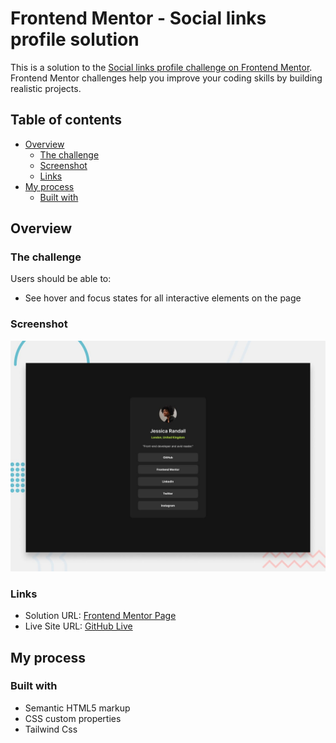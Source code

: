 # Frontend Mentor - Social links profile solution

This is a solution to the [Social links profile challenge on Frontend Mentor](https://www.frontendmentor.io/challenges/social-links-profile-UG32l9m6dQ). Frontend Mentor challenges help you improve your coding skills by building realistic projects. 

## Table of contents

- [Overview](#overview)
  - [The challenge](#the-challenge)
  - [Screenshot](#screenshot)
  - [Links](#links)
- [My process](#my-process)
  - [Built with](#built-with)
 

## Overview

### The challenge

Users should be able to:

- See hover and focus states for all interactive elements on the page

### Screenshot

![](./preview.jpg)


### Links

- Solution URL: [Frontend Mentor Page](https://your-solution-url.com)
- Live Site URL: [GitHub Live](https://your-live-site-url.com)

## My process

### Built with

- Semantic HTML5 markup
- CSS custom properties
- Tailwind Css


